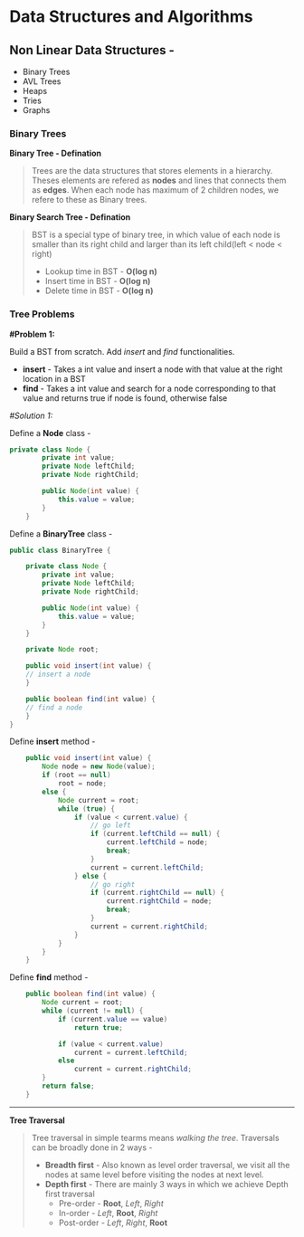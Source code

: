 # Data Structures and Algorithms

## Non Linear Data Structures - 

- Binary Trees
- AVL Trees
- Heaps
- Tries
- Graphs

### Binary Trees

**Binary Tree - Defination**

>Trees are the data structures that stores elements in a hierarchy. Theses elements are refered as **nodes** and lines that connects them as **edges**. When each node has maximum of 2 children nodes, we refere to these as Binary trees.

**Binary Search Tree - Defination** 

>BST is a special type of binary tree, in which value of each node is smaller than its right child and larger than its left child(left < node < right)
> - Lookup time in BST - **O(log n)**
> - Insert time in BST - **O(log n)**
> - Delete time in BST - **O(log n)**

### Tree Problems

**#Problem 1:**

 Build a BST from scratch. Add *insert* and *find* functionalities.
 - **insert** - Takes a int value and insert a node with that value at the right location in a BST
 - **find** - Takes a int value and search for a node corresponding to that value and returns true if node is found, otherwise false

*#Solution 1:* 

Define a **Node** class - 

```java
private class Node {
        private int value;
        private Node leftChild;
        private Node rightChild;

        public Node(int value) {
            this.value = value;
        }
    }
```

Define a **BinaryTree** class - 

```java
public class BinaryTree {

    private class Node {
        private int value;
        private Node leftChild;
        private Node rightChild;

        public Node(int value) {
            this.value = value;
        }
    }

    private Node root;

    public void insert(int value) {
    // insert a node
    }

    public boolean find(int value) {
    // find a node
    }
}

```

Define **insert** method - 

```java
    public void insert(int value) {
        Node node = new Node(value);
        if (root == null)
            root = node;
        else {
            Node current = root;
            while (true) {
                if (value < current.value) {
                    // go left
                    if (current.leftChild == null) {
                        current.leftChild = node;
                        break;
                    }
                    current = current.leftChild;
                } else {
                    // go right
                    if (current.rightChild == null) {
                        current.rightChild = node;
                        break;
                    }
                    current = current.rightChild;
                }
            }
        }
    }
```

Define **find** method - 

```java
    public boolean find(int value) {
        Node current = root;
        while (current != null) {
            if (current.value == value)
                return true;

            if (value < current.value)
                current = current.leftChild;
            else
                current = current.rightChild;
        }
        return false;
    }
```
---

**Tree Traversal** 

>Tree traversal in simple tearms means *walking the tree*. Traversals can be broadly done in 2 ways -
> - **Breadth first** - Also known as level order traversal, we visit all the nodes at same level before visiting the nodes at next level. 
> - **Depth first** - There are mainly 3 ways in which we achieve Depth first traversal
>   - Pre-order - **Root**, *Left*, *Right*
>   - In-order - *Left*, **Root**, *Right*
>   - Post-order - *Left*, *Right*, **Root**

